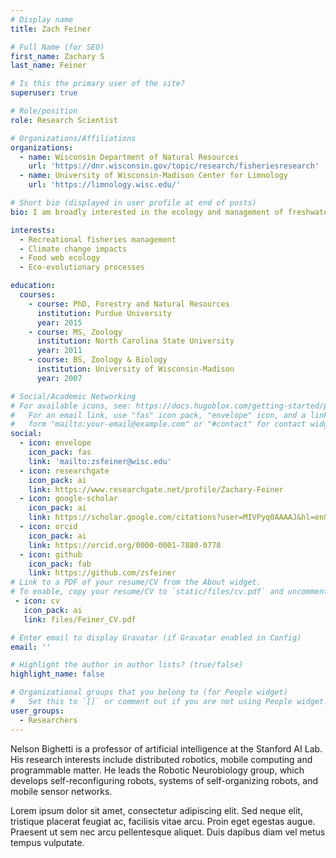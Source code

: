 ```yaml
---
# Display name
title: Zach Feiner

# Full Name (for SEO)
first_name: Zachary S
last_name: Feiner

# Is this the primary user of the site?
superuser: true

# Role/position
role: Research Scientist

# Organizations/Affiliations
organizations:
  - name: Wisconsin Department of Natural Resources
    url: 'https://dnr.wisconsin.gov/topic/research/fisheriesresearch'
  - name: University of Wisconsin-Madison Center for Limnology
    url: 'https://limnology.wisc.edu/'

# Short bio (displayed in user profile at end of posts)
bio: I am broadly interested in the ecology and management of freshwater ecosystems, including the social-ecological dynamics of fisheries, human and fish responses to climate change, and how eco-evolutionary processes drive reslience to anthropogenic stressors.

interests:
  - Recreational fisheries management
  - Climate change impacts
  - Food web ecology
  - Eco-evolutionary processes

education:
  courses:
    - course: PhD, Forestry and Natural Resources
      institution: Purdue University
      year: 2015
    - course: MS, Zoology
      institution: North Carolina State University
      year: 2011
    - course: BS, Zoology & Biology
      institution: University of Wisconsin-Madison
      year: 2007

# Social/Academic Networking
# For available icons, see: https://docs.hugoblox.com/getting-started/page-builder/#icons
#   For an email link, use "fas" icon pack, "envelope" icon, and a link in the
#   form "mailto:your-email@example.com" or "#contact" for contact widget.
social:
  - icon: envelope
    icon_pack: fas
    link: 'mailto:zsfeiner@wisc.edu'
  - icon: researchgate
    icon_pack: ai
    link: https://www.researchgate.net/profile/Zachary-Feiner
  - icon: google-scholar
    icon_pack: ai
    link: https://scholar.google.com/citations?user=MIVPyq0AAAAJ&hl=en&oi=sra
  - icon: orcid
    icon_pack: ai
    link: https://orcid.org/0000-0001-7880-0778
  - icon: github
    icon_pack: fab
    link: https://github.com/zsfeiner
# Link to a PDF of your resume/CV from the About widget.
# To enable, copy your resume/CV to `static/files/cv.pdf` and uncomment the lines below.
 - icon: cv
   icon_pack: ai
   link: files/Feiner_CV.pdf

# Enter email to display Gravatar (if Gravatar enabled in Config)
email: ''

# Highlight the author in author lists? (true/false)
highlight_name: false

# Organizational groups that you belong to (for People widget)
#   Set this to `[]` or comment out if you are not using People widget.
user_groups:
  - Researchers
---
```


Nelson Bighetti is a professor of artificial intelligence at the Stanford AI Lab. His research interests include distributed robotics, mobile computing and programmable matter. He leads the Robotic Neurobiology group, which develops self-reconfiguring robots, systems of self-organizing robots, and mobile sensor networks.

Lorem ipsum dolor sit amet, consectetur adipiscing elit. Sed neque elit, tristique placerat feugiat ac, facilisis vitae arcu. Proin eget egestas augue. Praesent ut sem nec arcu pellentesque aliquet. Duis dapibus diam vel metus tempus vulputate.
